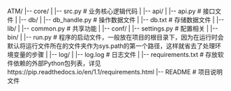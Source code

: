 ##
ATM/
|-- core/
| |-- src.py # 业务核心逻辑代码
|
|-- api/
| |-- api.py # 接口文件
|
|-- db/
| |-- db_handle.py # 操作数据文件
| |-- db.txt # 存储数据文件
|
|-- lib/
| |-- common.py # 共享功能
|
|-- conf/
| |-- settings.py # 配置相关
|
|-- bin/
| |-- run.py # 程序的启动文件，一般放在项目的根目录下，因为在运行时会默认将运行文件所在的文件夹作为sys.path的第一个路径，这样就省去了处理环境变量的步骤
|
|-- log/
| |-- log.log # 日志文件
|
|-- requirements.txt # 存放软件依赖的外部Python包列表，详见https://pip.readthedocs.io/en/1.1/requirements.html
|-- README # 项目说明文件